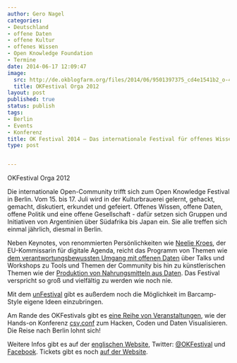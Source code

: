 ```yaml
---
author: Gero Nagel
categories:
- Deutschland
- offene Daten
- offene Kultur
- offenes Wissen
- Open Knowledge Foundation
- Termine
date: 2014-06-17 12:09:47
image:
  src: http://de.okblogfarm.org/files/2014/06/9501397375_cd4e1541b2_o-406x415.jpg
  title: OKFestival Orga 2012
layout: post
published: true
status: publish
tags:
- Berlin
- Events
- Konferenz
title: OK Festival 2014 – Das internationale Festival für offenes Wissen kommt nach Berlin
type: post


---
```


 OKFestival Orga 2012

Die internationale Open-Community trifft sich zum Open Knowledge Festival in Berlin. Vom 15. bis 17. Juli wird in der Kulturbrauerei gelernt, gehackt, gemacht, diskutiert, erkundet und gefeiert. Offenes Wissen, offene Daten, offene Politik und eine offene Gesellschaft - dafür setzen sich Gruppen und Initiativen von Argentinien über Südafrika bis Japan ein. Sie alle treffen sich einmal jährlich, diesmal in Berlin.

Neben Keynotes, von renommierten Persönlichkeiten wie [Neelie Kroes](http://2014.okfestival.org/the-keynote-excitement-begins/), der EU-Kommissarin für digitale Agenda, reicht das Programm von Themen wie [dem verantwortungsbewussten Umgang mit offenen Daten](http://okfestival2014.sched.org/event/6ed9da1d659a08cec3932252e523631d#.U58UcHV515R) über Talks und Workshops zu Tools und Themen der Community bis hin zu künstlerischen Themen wie der [Produktion von Nahrungsmitteln aus Daten](http://okfestival2014.sched.org/event/e0aae22a083c094f92149720b27ed5c6?iframe=no&w=100&sidebar=yes&bg=no). Das Festival verspricht so groß und vielfältig zu werden wie noch nie.

Mit dem [unFestival](http://2014.okfestival.org/lets-try-something-new-unfestival/) gibt es außerdem noch die Möglichkeit im Barcamp-Style eigene Ideen einzubringen.

Am Rande des OKFestivals gibt es [eine Reihe von Veranstaltungen](http://2014.okfestival.org/okfestival-fringe-events/), wie der Hands-on Konferenz [csv,conf](http://csvconf.com/) zum Hacken, Coden und Daten Visualisieren. Die Reise nach Berlin lohnt sich!

Weitere Infos gibt es auf der [englischen Website](http://2014.okfestival.org/), Twitter: [@OKFestival](https://twitter.com/OKFestival) und [Facebook](https://www.facebook.com/OpenKnowledgeFestival). Tickets gibt es noch [auf der Website](http://2014.okfestival.org/tickets/).